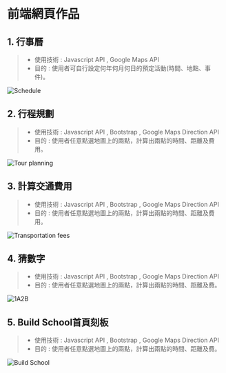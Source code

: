 # 前端網頁作品
## 1. 行事曆  
> + 使用技術 : Javascript API , Google Maps API  
> + 目的 : 使用者可自行設定何年何月何日的預定活動(時間、地點、事件)。  

![Schedule](https://github.com/beiyi1996/MyRepositories_FrontEnd/blob/master/Picture/%E8%A1%8C%E4%BA%8B%E6%9B%86.png)  


## 2. 行程規劃  
> + 使用技術 : Javascript API , Bootstrap , Google Maps Direction API  
> + 目的 : 使用者任意點選地圖上的兩點，計算出兩點的時間、距離及費用。  

![Tour planning](https://github.com/beiyi1996/MyRepositories_FrontEnd/blob/master/Picture/%E9%81%8A%E7%A8%8B%E8%A6%8F%E5%8A%83.png)  


## 3. 計算交通費用  
> + 使用技術 : Javascript API , Bootstrap , Google Maps Direction API  
> + 目的 : 使用者任意點選地圖上的兩點，計算出兩點的時間、距離及費用。  

![Transportation fees](https://github.com/beiyi1996/MyRepositories_FrontEnd/blob/master/Picture/GoogleAPI%E5%9F%BA%E6%9C%AC%E6%93%8D%E4%BD%9C.png)


## 4. 猜數字  
> + 使用技術 : Javascript API , Bootstrap , Google Maps Direction API  
> + 目的 : 使用者任意點選地圖上的兩點，計算出兩點的時間、距離及費。

![1A2B](https://github.com/beiyi1996/MyRepositories_FrontEnd/blob/master/Picture/%E7%8C%9C%E6%95%B8%E5%AD%97.png)


## 5. Build School首頁刻板  
> + 使用技術 : Javascript API , Bootstrap , Google Maps Direction API  
> + 目的 : 使用者任意點選地圖上的兩點，計算出兩點的時間、距離及費。

![Build School](https://github.com/beiyi1996/MyRepositories_FrontEnd/blob/master/Picture/buildschool.png)
